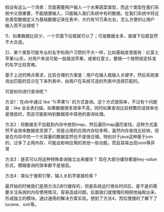 假设有这么一个场景：页面需要用户输入一个水果蔬菜类型，而这个类型在我们系统中又很重要，不能随便输入，只能输入我们系统中有的数据。在我们系统中将这些类型数据定义为基础数据记录在表中，大约有10万条左右。怎么方便的让用户输入而不出错呢？

1\)、如果数据比较少，一个页面下拉框就可以了；可是数据太多，直接下拉框显然不大合适。

2\)、某个类型可能专业的名字和用户习惯的不大一样，比如基础库里面有：红富士苹果/山东，对用户来说可能一般就说苹果，或者红富士，要搞一个按照规定标准的名字比较苦难。

基于上述的两点需求，比较合理的方案是：用户在输入框输入关键字，然后系统查询出匹配的显示在下来列表中，由用户在系统可选的列表中选择匹配的。

可是如何进行查询呢？

方法1：在db中通过 like '%苹果%' 的方式查询。这个方式很简单，不过有个问题是：like 会全表扫描，如果数据很多效率不高，同时如果查询比较频繁的话效率也是很低的，而且可能影响到数据库中其他的查询处理。

方法2：将数据去不加载到内存中放到map，然后遍历map遍历查找。这种方式虽然不会效率数据库资源了，但是占用的应用内存较多啊，虽然内存查找比较快，但是在内存中防一个大容量的数据显然也不是很合理。特别对于java这种基于jvm的，过多了占用内存，可能会影响应用的其他一些功能，而且容易出现oom等异常

方法3：是否可以将这种特殊查询独立出来缓存？ 现在大部分缓存都是key-value形式，模糊查询的效率都不是很高。

方法4：类似于搜索引擎，输入关机字直接检索？

最开始的时候我们是用方法2进行缓存的，但是系统运行很长时间后，是不是的需要关注系统的内存使用情况，容易造成问题。后面我们就慢慢的相把他抽取出来，形成独立的模块。通过通用的解决方案实现。想到了方法4，而后慢慢的了解下了lucene、solr等。

